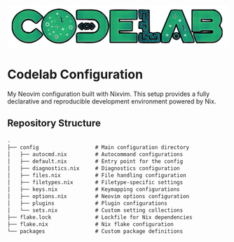 <div align="center">
  <img src=".github/logo.png" alt="codelab logo">
</div>

# Codelab Configuration

My Neovim configuration built with Nixvim. This setup provides a fully declarative and reproducible development environment powered by Nix.

## Repository Structure

```text
.
├── config                  # Main configuration directory
│   ├── autocmd.nix         # Autocommand configurations
│   ├── default.nix         # Entry point for the config
│   ├── diagnostics.nix     # Diagnostics configuration
│   ├── files.nix           # File handling configuration
│   ├── filetypes.nix       # Filetype-specific settings
│   ├── keys.nix            # Keymapping configurations
│   ├── options.nix         # Neovim options configuration
│   ├── plugins             # Plugin configurations
│   └── sets.nix            # Custom setting collections
├── flake.lock              # Lockfile for Nix dependencies
├── flake.nix               # Nix flake configuration
└── packages                # Custom package definitions
```

